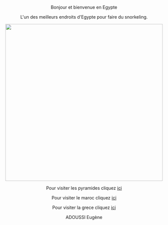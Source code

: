 <p align="center">Bonjour et bienvenue en Egypte

<p align="center">L'un des meilleurs endroits d'Egypte pour faire du snorkeling.



<p align="center"><img src="https://upload.wikimedia.org/wikipedia/commons/6/6c/Egypt.Giza.Sphinx.02.jpg" height=500px max-width=100px/>

<p align="center">Pour visiter les pyramides cliquez <a href="/game_over.md">ici</a>
<p align="center">Pour visiter le maroc cliquez <a href="/maroc.md">ici</a>
<p align="center">Pour visiter la grece cliquez <a href="/grece.md">ici</a>


<p align="center">ADOUSSI Eugène

